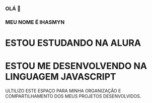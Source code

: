 ### OLÁ 👋 
### MEU NOME É IHASMYN

# ESTOU ESTUDANDO NA ALURA

# ESTOU ME DESENVOLVENDO NA LINGUAGEM JAVASCRIPT

ULTILIZO ESTE ESPAÇO PARA MINHA ORGANIZAÇÃO E COMPARTILHAMENTO DOS MEUS PROJETOS DESENVOLVIDOS.
<!--
**IHASMYN26/IHASMYN26** is a ✨ _special_ ✨ repository because its `README.md` (this file) appears on your GitHub profile.

Here are some ideas to get you started:

- 🔭 I’m currently working on ...
- 🌱 I’m currently learning ...
- 👯 I’m looking to collaborate on ...
- 🤔 I’m looking for help with ...
- 💬 Ask me about ...
- 📫 How to reach me: ...
- 😄 Pronouns: ...
- ⚡ Fun fact: ...
-->

